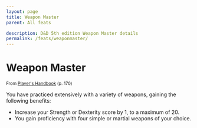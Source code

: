 ```yaml
---
layout: page
title: Weapon Master
parent: All feats

description: D&D 5th edition Weapon Master details
permalink: /feats/weaponmaster/
---
```


# Weapon Master

<small>From <a target="_blank" href="https://dnd.wizards.com/products/tabletop-games/rpg-products/rpg_playershandbook">Player's Handbook</a> (p. 170)</small>

You have practiced extensively with a variety of weapons, gaining the following benefits:
- Increase your Strength or Dexterity score by 1, to a maximum of 20.
- You gain proficiency with four simple or martial weapons of your choice.